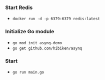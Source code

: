 ### Start Redis
- `docker run -d -p 6379:6379 redis:latest`
### Initialize Go module
- `go mod init asynq-demo`
- `go get github.com/hibiken/asynq`
### Start
- `go run main.go`